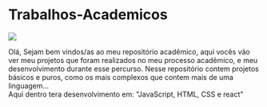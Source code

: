 # Trabalhos-Academicos
<img src= 'https://www.google.com/url?sa=i&url=https%3A%2F%2Fdoity.com.br%2Fblog%2F11-tipos-de-trabalhos-academicos-que-todo-estudante-deve-conhecer%2F&psig=AOvVaw2DW30pFKIjts48kDGJ9U9U&ust=1663889555239000&source=images&cd=vfe&ved=0CAwQjRxqFwoTCIie8OSFp_oCFQAAAAAdAAAAABAD'/>

Olá, Sejam bem vindos/as ao meu repositório acadêmico, aqui vocês vão ver meu projetos que foram realizados no meu processo acadêmico, 
e meu desenvolvimento durante esse percurso. Nesse repositório contem projetos básicos e puros, como os mais complexos que contem mais de uma linguagem... 
<br>Aqui dentro tera desenvolvimento em: "JavaScript, HTML, CSS e react"
